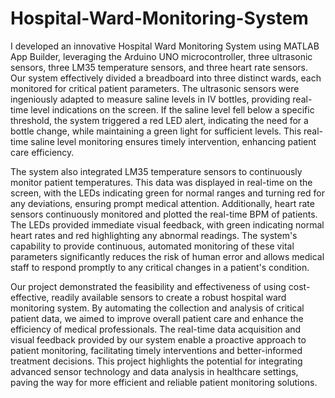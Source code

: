 # Hospital-Ward-Monitoring-System

I developed an innovative Hospital Ward Monitoring System using MATLAB App Builder, leveraging the Arduino UNO microcontroller, three ultrasonic sensors, three LM35 temperature sensors, and three heart rate sensors. Our system effectively divided a breadboard into three distinct wards, each monitored for critical patient parameters. The ultrasonic sensors were ingeniously adapted to measure saline levels in IV bottles, providing real-time level indications on the screen. If the saline level fell below a specific threshold, the system triggered a red LED alert, indicating the need for a bottle change, while maintaining a green light for sufficient levels. This real-time saline level monitoring ensures timely intervention, enhancing patient care efficiency.

The system also integrated LM35 temperature sensors to continuously monitor patient temperatures. This data was displayed in real-time on the screen, with the LEDs indicating green for normal ranges and turning red for any deviations, ensuring prompt medical attention. Additionally, heart rate sensors continuously monitored and plotted the real-time BPM of patients. The LEDs provided immediate visual feedback, with green indicating normal heart rates and red highlighting any abnormal readings. The system's capability to provide continuous, automated monitoring of these vital parameters significantly reduces the risk of human error and allows medical staff to respond promptly to any critical changes in a patient's condition.

Our project demonstrated the feasibility and effectiveness of using cost-effective, readily available sensors to create a robust hospital ward monitoring system. By automating the collection and analysis of critical patient data, we aimed to improve overall patient care and enhance the efficiency of medical professionals. The real-time data acquisition and visual feedback provided by our system enable a proactive approach to patient monitoring, facilitating timely interventions and better-informed treatment decisions. This project highlights the potential for integrating advanced sensor technology and data analysis in healthcare settings, paving the way for more efficient and reliable patient monitoring solutions.
